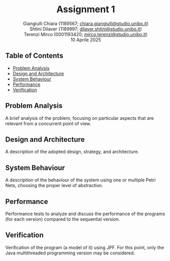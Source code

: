 <div align="center">

# Assignment 1

Giangiulli Chiara (1189567; chiara.giangiulli@studio.unibo.it)  
Shtini Dilaver (1189997; dilaver.shtini@studio.unibo.it)  
Terenzi Mirco (0001193420; mirco.terenzi@studio.unibo.it)  
10 Aprile 2025

</div>

## Table of Contents

- [Problem Analysis](#problem-analysis)
- [Design and Architecture](#design-and-architecture)
- [System Behaviour](#system-behaviour)
- [Performance](#performance)
- [Verification](#verification)

## Problem Analysis
A brief analysis of the problem, focusing on particular aspects that are relevant from a concurrent point of view.

## Design and Architecture
A description of the adopted design, strategy, and architecture.

## System Behaviour
A description of the behaviour of the system using one or multiple Petri Nets, choosing the proper level of abstraction.

## Performance
Performance tests to analyze and discuss the performance of the programs (for each version) compared to the sequential version.

## Verification
Verification of the program (a model of it) using JPF. For this point, only the Java multithreaded programming version may be considered.